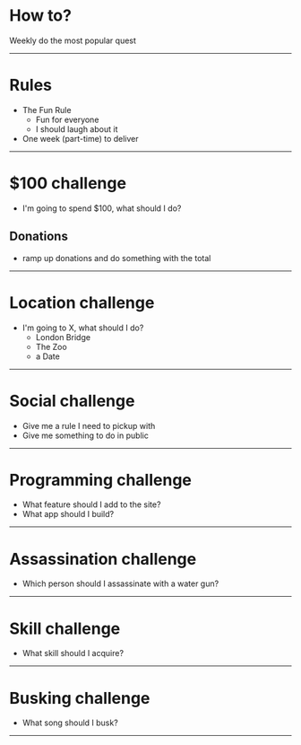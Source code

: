 # How to?

Weekly do the most popular quest

---

# Rules

- The Fun Rule
  + Fun for everyone
  + I should laugh about it
- One week (part-time) to deliver

---

# $100 challenge
- I'm going to spend $100, what should I do?

## Donations
- ramp up donations and do something with the total

---

# Location challenge
- I'm going to X, what should I do?
  + London Bridge
  + The Zoo
  + a Date

---

# Social challenge
- Give me a rule I need to pickup with
- Give me something to do in public

---

# Programming challenge
- What feature should I add to the site?
- What app should I build?

---

# Assassination challenge
- Which person should I assassinate with a water gun?

---

# Skill challenge
- What skill should I acquire?

---

# Busking challenge
- What song should I busk?

---

